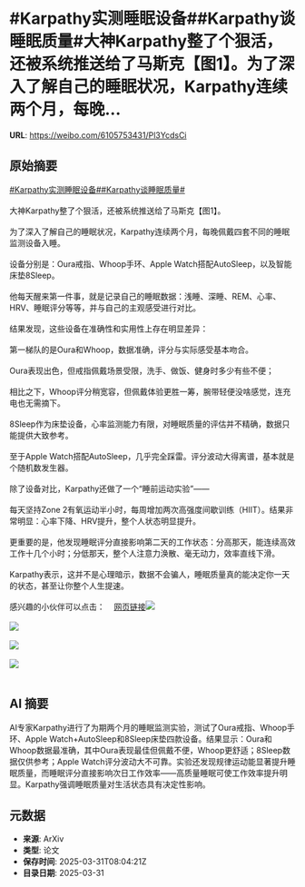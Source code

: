 # #Karpathy实测睡眠设备##Karpathy谈睡眠质量#大神Karpathy整了个狠活，还被系统推送给了马斯克【图1】。为了深入了解自己的睡眠状况，Karpathy连续两个月，每晚...

**URL**: https://weibo.com/6105753431/Pl3YcdsCi

## 原始摘要

<a href="https://m.weibo.cn/search?containerid=231522type%3D1%26t%3D10%26q%3D%23Karpathy%E5%AE%9E%E6%B5%8B%E7%9D%A1%E7%9C%A0%E8%AE%BE%E5%A4%87%23&amp;extparam=%23Karpathy%E5%AE%9E%E6%B5%8B%E7%9D%A1%E7%9C%A0%E8%AE%BE%E5%A4%87%23" data-hide=""><span class="surl-text">#Karpathy实测睡眠设备#</span></a><a href="https://m.weibo.cn/search?containerid=231522type%3D1%26t%3D10%26q%3D%23Karpathy%E8%B0%88%E7%9D%A1%E7%9C%A0%E8%B4%A8%E9%87%8F%23&amp;extparam=%23Karpathy%E8%B0%88%E7%9D%A1%E7%9C%A0%E8%B4%A8%E9%87%8F%23" data-hide=""><span class="surl-text">#Karpathy谈睡眠质量#</span></a><br><br>大神Karpathy整了个狠活，还被系统推送给了马斯克【图1】。<br><br>为了深入了解自己的睡眠状况，Karpathy连续两个月，每晚佩戴四套不同的睡眠监测设备入睡。<br><br>设备分别是：Oura戒指、Whoop手环、Apple Watch搭配AutoSleep，以及智能床垫8Sleep。<br><br>他每天醒来第一件事，就是记录自己的睡眠数据：浅睡、深睡、REM、心率、HRV、睡眠评分等等，并与自己的主观感受进行对比。<br><br>结果发现，这些设备在准确性和实用性上存在明显差异：<br><br>第一梯队的是Oura和Whoop，数据准确，评分与实际感受基本吻合。<br><br>Oura表现出色，但戒指佩戴场景受限，洗手、做饭、健身时多少有些不便；<br><br>相比之下，Whoop评分稍宽容，但佩戴体验更胜一筹，腕带轻便没啥感觉，连充电也无需摘下。<br><br>8Sleep作为床垫设备，心率监测能力有限，对睡眠质量的评估并不精确，数据只能提供大致参考。<br><br>至于Apple Watch搭配AutoSleep，几乎完全踩雷。评分波动大得离谱，基本就是个随机数发生器。<br><br>除了设备对比，Karpathy还做了一个“睡前运动实验”——<br><br>每天坚持Zone 2有氧运动半小时，每周增加两次高强度间歇训练（HIIT）。结果非常明显：心率下降、HRV提升，整个人状态明显提升。<br><br>更重要的是，他发现睡眠评分直接影响第二天的工作状态：分高那天，能连续高效工作十几个小时；分低那天，整个人注意力涣散、毫无动力，效率直线下滑。<br><br>Karpathy表示，这并不是心理暗示，数据不会骗人，睡眠质量真的能决定你一天的状态，甚至让你整个人生提速。<br><br>感兴趣的小伙伴可以点击：<a href="https://weibo.cn/sinaurl?u=https%3A%2F%2Fkarpathy.bearblog.dev%2Ffinding-the-best-sleep-tracker%2F" data-hide=""><span class="url-icon"><img style="width: 1rem;height: 1rem" src="https://h5.sinaimg.cn/upload/2015/09/25/3/timeline_card_small_web_default.png" referrerpolicy="no-referrer"></span><span class="surl-text">网页链接</span></a><img style="" src="https://tvax1.sinaimg.cn/large/006Fd7o3gy1hzzxkz9061j31080li498.jpg" referrerpolicy="no-referrer"><br><br><img style="" src="https://tvax3.sinaimg.cn/large/006Fd7o3gy1hzzxl0hl6yj30sg0gwwo2.jpg" referrerpolicy="no-referrer"><br><br><img style="" src="https://tvax3.sinaimg.cn/large/006Fd7o3gy1hzzxl1xgy2j30xc0i57fb.jpg" referrerpolicy="no-referrer"><br><br><img style="" src="https://tvax2.sinaimg.cn/large/006Fd7o3gy1hzzxl3rbygj30xc0qhe2t.jpg" referrerpolicy="no-referrer"><br><br>

## AI 摘要

AI专家Karpathy进行了为期两个月的睡眠监测实验，测试了Oura戒指、Whoop手环、Apple Watch+AutoSleep和8Sleep床垫四款设备。结果显示：Oura和Whoop数据最准确，其中Oura表现最佳但佩戴不便，Whoop更舒适；8Sleep数据仅供参考；Apple Watch评分波动大不可靠。实验还发现规律运动能显著提升睡眠质量，而睡眠评分直接影响次日工作效率——高质量睡眠可使工作效率提升明显。Karpathy强调睡眠质量对生活状态具有决定性影响。

## 元数据

- **来源**: ArXiv
- **类型**: 论文
- **保存时间**: 2025-03-31T08:04:21Z
- **目录日期**: 2025-03-31
